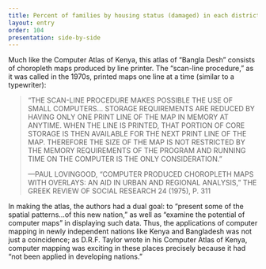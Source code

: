 ```yaml
---
title: Percent of families by housing status (damaged) in each district
layout: entry
order: 104
presentation: side-by-side
---
```


Much like the Computer Atlas of Kenya, this atlas of “Bangla Desh” consists of choropleth maps produced by line printer. The “scan-line procedure,” as it was called in the 1970s, printed maps one line at a time (similar to a typewriter):

> “THE SCAN-LINE PROCEDURE MAKES POSSIBLE THE USE OF SMALL COMPUTERS… STORAGE REQUIREMENTS ARE REDUCED BY HAVING ONLY ONE PRINT LINE OF THE MAP IN MEMORY AT ANYTIME. WHEN THE LINE IS PRINTED, THAT PORTION OF CORE STORAGE IS THEN AVAILABLE FOR THE NEXT PRINT LINE OF THE MAP. THEREFORE THE SIZE OF THE MAP IS NOT RESTRICTED BY THE MEMORY REQUIREMENTS OF THE PROGRAM AND RUNNING TIME ON THE COMPUTER IS THE ONLY CONSIDERATION.”
> 
> —PAUL LOVINGOOD, “COMPUTER PRODUCED CHOROPLETH MAPS WITH OVERLAYS: AN AID IN URBAN AND REGIONAL ANALYSIS,” THE GREEK REVIEW OF SOCIAL RESEARCH 24 (1975), P. 311

In making the atlas, the authors had a dual goal: to “present some of the spatial patterns…of this new nation,” as well as “examine the potential of computer maps” in displaying such data. Thus, the applications of computer mapping in newly independent nations like Kenya and Bangladesh was not just a coincidence; as D.R.F. Taylor wrote in his Computer Atlas of Kenya, computer mapping was exciting in these places precisely because it had “not been applied in developing nations.”